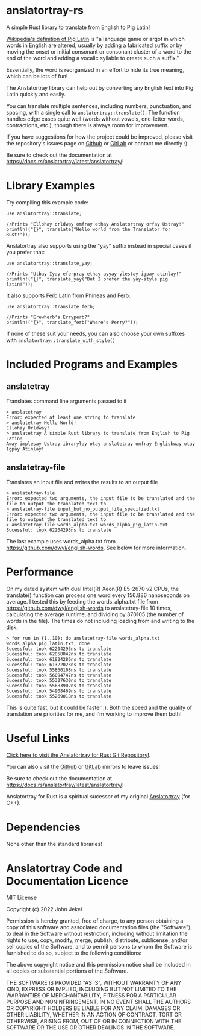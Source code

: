 # anslatortray-rs

A simple Rust library to translate from English to Pig Latin!

<a href="https://en.wikipedia.org/wiki/Pig_Latin">Wikipedia's definition of Pig Latin</a> is "a language game or argot in which words in English are altered, usually by adding a fabricated suffix or by moving the onset or initial consonant or consonant cluster of a word to the end of the word and adding a vocalic syllable to create such a suffix."

Essentially, the word is reorganized in an effort to hide its true meaning, which can be lots of fun!

The Anslatortray library can help out by converting any English text into Pig Latin quickly and easily.

You can translate multiple sentences, including numbers, punctuation, and spacing, with a single call to `anslatortray::translate()`.
The function handles edge cases quite well (words without vowels, one-letter words, contractions, etc.), though there is always room for improvement.

If you have suggestions for how the project could be improved, please visit the repository's issues page on <a href="https://github.com/JZJisawesome/anslatortray-rs/issues">Github</a> or <a href="https://gitlab.com/JZJisawesome/anslatortray-rs/-/issues">GitLab</a> or contact me directly :)

Be sure to check out the documentation at <https://docs.rs/anslatortray/latest/anslatortray/>!

# Library Examples

Try compiling this example code:

```
use anslatortray::translate;

//Prints "Ellohay orldway omfray ethay Anslatortray orfay Ustray!"
println!("{}", translate("Hello world from the Translator for Rust!"));
```

Anslatortray also supports using the "yay" suffix instead in special cases if you prefer that:

```
use anslatortray::translate_yay;

//Prints "Utbay Iyay eferpray ethay ayyay-ylestay igpay atinlay!"
println!("{}", translate_yay("But I prefer the yay-style pig latin!"));
```

It also supports Ferb Latin from Phineas and Ferb:

```
use anslatortray::translate_ferb;

//Prints "Erewherb's Erryperb?"
println!("{}", translate_ferb("Where's Perry?"));
```

If none of these suit your needs, you can also choose your own suffixes with `anslatortray::translate_with_style()`

# Included Programs and Examples

## anslatetray

Translates command line arguments passed to it

```
> anslatetray
Error: expected at least one string to translate
> anslatetray Hello World!
Ellohay Orldway!
> anslatetray A simple Rust library to translate from English to Pig Latin!
Away implesay Ustray ibrarylay otay anslatetray omfray Englishway otay Igpay Atinlay!
```

## anslatetray-file

Translates an input file and writes the results to an output file

```
> anslatetray-file
Error: expected two arguments, the input file to be translated and the file to output the translated text to
> anslatetray-file input_but_no_output_file_specified.txt
Error: expected two arguments, the input file to be translated and the file to output the translated text to
> anslatetray-file words_alpha.txt words_alpha_pig_latin.txt
Sucessful: took 62204293ns to translate
```

The last example uses words_alpha.txt from <https://github.com/dwyl/english-words>. See below for more information.

# Performance

On my dated system with dual Intel(R) Xeon(R) E5-2670 v2 CPUs, the translate() function can process one word every 156.886 nanoseconds on average.
I tested this by feeding the words_alpha.txt file from <https://github.com/dwyl/english-words> to anslatetray-file 10 times, calculating the average runtime,
and dividing by 370105 (the number of words in the file). The times do not including loading from and writing to the disk.

```
> for run in {1..10}; do anslatetray-file words_alpha.txt words_alpha_pig_latin.txt; done
Sucessful: took 62204293ns to translate
Sucessful: took 62058042ns to translate
Sucessful: took 61924286ns to translate
Sucessful: took 61322023ns to translate
Sucessful: took 55860108ns to translate
Sucessful: took 56094747ns to translate
Sucessful: took 55327630ns to translate
Sucessful: took 55683902ns to translate
Sucessful: took 54908469ns to translate
Sucessful: took 55269018ns to translate
```

This is quite fast, but it could be faster :). Both the speed and the quality of translation are priorities for me, and I'm working to improve them both!

# Useful Links

<a href="https://git.jekel.ca/JZJ/anslatortray-rs">Click here to visit the Anslatortray for Rust Git Repository!</a>.

You can also visit the <a href="https://github.com/JZJisawesome/anslatortray-rs/issues">Github</a> or <a href="https://gitlab.com/JZJisawesome/anslatortray-rs/-/issues">GitLab</a> mirrors to leave issues!

Be sure to check out the documentation at <https://docs.rs/anslatortray/latest/anslatortray/>!

Anslatortray for Rust is a spiritual sucessor of my original <a href="https://git.jekel.ca/JZJ/anslatortray">Anslatortray</a> (for C++).

# Dependencies

None other than the standard libraries!

# Anslatortray Code and Documentation Licence

MIT License

Copyright (c) 2022 John Jekel

Permission is hereby granted, free of charge, to any person obtaining a copy of this software and associated documentation files (the "Software"), to deal in the Software without restriction, including without limitation the rights to use, copy, modify, merge, publish, distribute, sublicense, and/or sell copies of the Software, and to permit persons to whom the Software is furnished to do so, subject to the following conditions:

The above copyright notice and this permission notice shall be included in all copies or substantial portions of the Software.

THE SOFTWARE IS PROVIDED "AS IS", WITHOUT WARRANTY OF ANY KIND, EXPRESS OR IMPLIED, INCLUDING BUT NOT LIMITED TO THE WARRANTIES OF MERCHANTABILITY, FITNESS FOR A PARTICULAR PURPOSE AND NONINFRINGEMENT. IN NO EVENT SHALL THE AUTHORS OR COPYRIGHT HOLDERS BE LIABLE FOR ANY CLAIM, DAMAGES OR OTHER LIABILITY, WHETHER IN AN ACTION OF CONTRACT, TORT OR OTHERWISE, ARISING FROM, OUT OF OR IN CONNECTION WITH THE SOFTWARE OR THE USE OR OTHER DEALINGS IN THE SOFTWARE.
